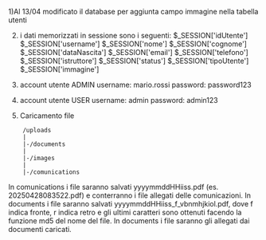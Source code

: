 1)Al 13/04 modificato il database per aggiunta campo immagine nella tabella utenti

2) i dati memorizzati in sessione sono i seguenti:
            $_SESSION['idUtente']
            $_SESSION['username']
            $_SESSION['nome']
            $_SESSION['cognome']
            $_SESSION['dataNascita']
            $_SESSION['email']
            $_SESSION['telefono']
            $_SESSION['istruttore']
            $_SESSION['status']
            $_SESSION['tipoUtente']
            $_SESSION['immagine']

4) account utente ADMIN
username: mario.rossi
password: password123

5) account utente USER
username: admin
password: admin123

6) Caricamento file
```
    /uploads
    |
    |-/documents
    |
    |-/images
    |
    |-/comunications
```

In comunications i file saranno salvati yyyymmddHHiiss.pdf (es. 20250428083522.pdf) e conterranno i file allegati delle comunicazioni.
In documents i file saranno salvati yyyymmddHHiiss_f_vbnmhjkiol.pdf, dove f indica fronte, r indica retro e gli ultimi caratteri sono ottenuti facendo la funzione md5 del nome del file. In documents i file saranno gli allegati dai documenti caricati.
